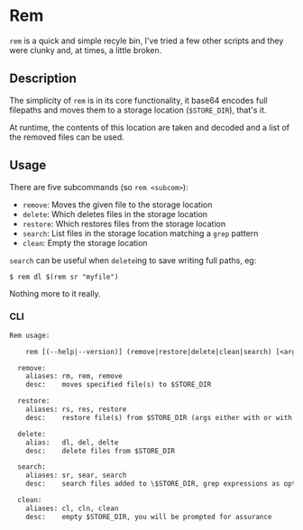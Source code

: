 # Rem

`rem` is a quick and simple recyle bin, I've tried a few other scripts and they were clunky and, at times, a little broken.

## Description

The simplicity of `rem` is in its core functionality, it base64 encodes full filepaths and moves them to a storage location (`$STORE_DIR`), that's it.

At runtime, the contents of this location are taken and decoded and a list of the removed files can be used.

## Usage

There are five subcommands (so `rem <subcom>`):

- `remove`: Moves the given file to the storage location
- `delete`: Which deletes files in the storage location
- `restore`: Which restores files from the storage location
- `search`: List files in the storage location matching a `grep` pattern
- `clean`: Empty the storage location

`search` can be useful when `delete`ing to save writing full paths, eg:

    $ rem dl $(rem sr "myfile")

Nothing more to it really.

### CLI

```txt
Rem usage:

    rem [(--help|--version)] (remove|restore|delete|clean|search) [<args>]

  remove:
    aliases: rm, rem, remove
    desc:    moves specified file(s) to $STORE_DIR

  restore:
    aliases: rs, res, restore
    desc:    restore file(s) from $STORE_DIR (args either with or with $STORE_DIR prefix)

  delete:
    alias:   dl, del, delte
    desc:    delete files from $STORE_DIR

  search:
    aliases: sr, sear, search
    desc:    search files added to \$STORE_DIR, grep expressions as optional args

  clean:
    aliases: cl, cln, clean
    desc:    empty $STORE_DIR, you will be prompted for assurance
```
